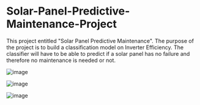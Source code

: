 # Solar-Panel-Predictive-Maintenance-Project
This project entitled "Solar Panel Predictive Maintenance". The purpose of the project is to build a classification model on Inverter Efficiency. The classifier will have to be able to predict if a solar panel has no failure and therefore no maintenance is needed or not.



![image](https://github.com/MuhammadAqhariNasrin/Solar-Panel-Predictive-Maintenance-Project/assets/55645968/a6a0d85f-10c0-4b0b-9a23-4a38633a2f0b)


![image](https://github.com/MuhammadAqhariNasrin/Solar-Panel-Predictive-Maintenance-Project/assets/55645968/a541e80f-5b41-4378-a870-c5dbddc68907)


![image](https://github.com/MuhammadAqhariNasrin/Solar-Panel-Predictive-Maintenance-Project/assets/55645968/1092cf3c-e3ce-40ce-939c-8cb3bf573f15)
